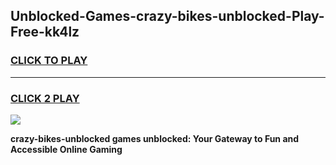 
## Unblocked-Games-crazy-bikes-unblocked-Play-Free-kk4lz
<h3>
<a href="https://premium76.site?title=crazy-bikes-unblocked&ref=23A">CLICK TO PLAY</a></h3>
<hr>

<h3>
<a href="https://premium76.site?title=crazy-bikes-unblocked&ref=23A">CLICK 2 PLAY</a>
  
</h3>

<a href="https://premium76.site?title=crazy-bikes-unblocked&ref=23A"><img src="https://clearcache.store/games.png"></a>


**crazy-bikes-unblocked games unblocked: Your Gateway to Fun and Accessible Online Gaming**
